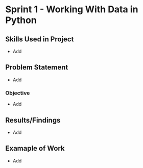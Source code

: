 # Sprint 1 - Working With Data in Python

## Skills Used in Project
- Add
  
## Problem Statement
- Add
  
### Objective
- Add
  
## Results/Findings
- Add
  
## Examaple of Work
- Add
  
